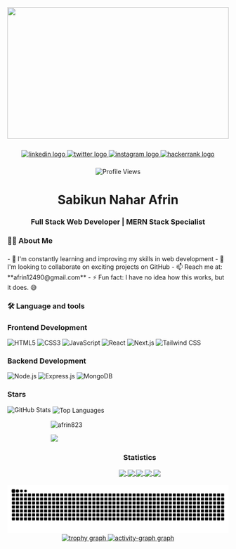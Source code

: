 <div align="center">
  <img height="300" width="100%" src="https://thumbs.dreamstime.com/b/illustration-lonely-solitude-girl-studying-coding-laptop-window-night-city-view-young-woman-learning-337873021.jpg"  />
</div>
  
###

<div align="center">
  <a href="https://www.linkedin.com/in/afrin025/" target="_blank">
    <img src="https://img.shields.io/static/v1?message=LinkedIn&logo=linkedin&label=&color=0077B5&logoColor=white&labelColor=&style=for-the-badge" height="25" alt="linkedin logo"  />
  </a>
  <a href="https://x.com/Afrin025" target="_blank">
    <img src="https://img.shields.io/static/v1?message=Twitter&logo=twitter&label=&color=1DA1F2&logoColor=white&labelColor=&style=for-the-badge" height="25" alt="twitter logo"  />
  </a>
  <a href="https://www.instagram.com/afrin02583" target="_blank">
    <img src="https://img.shields.io/static/v1?message=Instagram&logo=instagram&label=&color=E4405F&logoColor=white&labelColor=&style=for-the-badge" height="25" alt="instagram logo"  />
  </a>
  <a href="https://www.hackerrank.com/profile/afrin12490" target="_blank">
    <img src="https://img.shields.io/static/v1?message=HackerRank&logo=hackerrank&label=&color=2EC866&logoColor=white&labelColor=&style=for-the-badge" height="25" alt="hackerrank logo"  />
  </a>
</div>

###

<div align="center">
  <img src="https://komarev.com/ghpvc/?username=afrin823&color=blueviolet&style=flat-square&label=Profile+Views" alt="Profile Views" />
</div>

###

<h1 align="center">Sabikun Nahar Afrin</h1>
<h3 align="center">Full Stack Web Developer | MERN Stack Specialist</h3>

###

<h3 align="left">👩‍💻  About Me</h3>

###

<p align="left">- 🌱 I'm constantly learning and improving my skills in web development
- 👯 I'm looking to collaborate on exciting projects on GitHub
- 📫 Reach me at: **afrin12490@gmail.com**
- ⚡ Fun fact: I have no idea how this works, but it does. 😅</p>

###

<h3 align="left">🛠 Language and tools</h3>

###

<div align="left">

### Frontend Development
<div>
  <img src="https://img.shields.io/badge/HTML5-E34F26?style=for-the-badge&logo=html5&logoColor=white" alt="HTML5"/>
  <img src="https://img.shields.io/badge/CSS3-1572B6?style=for-the-badge&logo=css3&logoColor=white" alt="CSS3"/>
  <img src="https://img.shields.io/badge/JavaScript-F7DF1E?style=for-the-badge&logo=javascript&logoColor=black" alt="JavaScript"/>
  <img src="https://img.shields.io/badge/React-20232A?style=for-the-badge&logo=react&logoColor=61DAFB" alt="React"/>
  <img src="https://img.shields.io/badge/Next.js-000000?style=for-the-badge&logo=next.js&logoColor=white" alt="Next.js"/>
  <img src="https://img.shields.io/badge/Tailwind_CSS-38B2AC?style=for-the-badge&logo=tailwind-css&logoColor=white" alt="Tailwind CSS"/>
</div>

### Backend Development
<div>
  <img src="https://img.shields.io/badge/Node.js-339933?style=for-the-badge&logo=nodedotjs&logoColor=white" alt="Node.js"/>
  <img src="https://img.shields.io/badge/Express.js-000000?style=for-the-badge&logo=express&logoColor=white" alt="Express.js"/>
  <img src="https://img.shields.io/badge/MongoDB-47A248?style=for-the-badge&logo=mongodb&logoColor=white" alt="MongoDB"/>
</div>
</div>

###

<h3 align="left">Stars</h3>
<img align="left" height="180em" src="https://github-readme-stats.vercel.app/api?username=afrin823&show_icons=true&theme=radical" alt="GitHub Stats"/>

<p>&nbsp;<img align="center" height="180em" src="https://github-readme-stats.vercel.app/api/top-langs/?username=afrin823&layout=compact&theme=radical" alt="Top Languages" /></p>

<p><img align="center" height="180em" src="https://github-readme-streak-stats.herokuapp.com/?user=afrin823&theme=merko" alt="afrin823" /></p>

<img src="https://user-images.githubusercontent.com/73097560/115834477-dbab4500-a447-11eb-908a-139a6edaec5c.gif"><h3 align="center">Statistics</h3>
<div align="center">
<a href="https://github.com/afrin823">
<img align="center" src="http://github-profile-summary-cards.vercel.app/api/cards/stats?username=afrin823&theme=merko" height="180em" />
<img align="center" src="http://github-profile-summary-cards.vercel.app/api/cards/most-commit-language?username=afrin823&theme=merko" height="180em" />
<img align="center" src="http://github-profile-summary-cards.vercel.app/api/cards/repos-per-language?username=afrin823&theme=merko" height="180em" />
<img align="center" src="http://github-profile-summary-cards.vercel.app/api/cards/productive-time?username=afrin823&theme=merko" height="180em" />
<img align="center" src="http://github-profile-summary-cards.vercel.app/api/cards/profile-details?username=afrin823&theme=merko" height="180em" />
  <img alt="snake eating my contributions" src="https://raw.githubusercontent.com/akram-sakib/akram-sakib/output/github-contribution-grid-snake.svg" />
</div>

</div>
<div align="center">
  

 
  <img src="https://github-profile-trophy.vercel.app?username=afrin823&theme=matrix&column=-1&row=1&margin-w=8&margin-h=8&no-bg=false&no-frame=false&order=4" height="150" alt="trophy graph"  />
  <img src="https://github-readme-activity-graph.vercel.app/graph?username=afrin823&radius=16&theme=merko&area=true&order=5&bg_color=red" height="300" alt="activity-graph graph"  />
</div>
 

</div>
